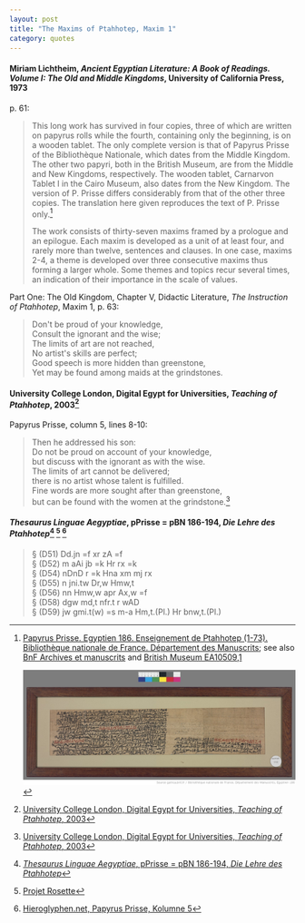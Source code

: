 ```yaml
---
layout: post
title: "The Maxims of Ptahhotep, Maxim 1"
category: quotes
---
```


#### Miriam Lichtheim, *Ancient Egyptian Literature: A Book of Readings. Volume I: The Old and Middle Kingdoms*, University of California Press, 1973

p. 61:

> This long work has survived in four copies, three of which are written on papyrus rolls while the fourth, containing only the beginning, is on a wooden tablet. The only complete version is that of Papyrus Prisse of the Bibliothèque Nationale, which dates from the Middle Kingdom. The other two papyri, both in the British Museum, are from the Middle and New Kingdoms, respectively. The wooden tablet, Carnarvon Tablet I in the Cairo Museum, also dates from the New Kingdom. The version of P. Prisse differs considerably from that of the other three copies. The translation here given reproduces the text of P. Prisse only.[^1]
>
> The work consists of thirty-seven maxims framed by a prologue and an epilogue. Each maxim is developed as a unit of at least four, and rarely more than twelve, sentences and clauses. In one case, maxims 2-4, a theme is developed over three consecutive maxims thus forming a larger whole. Some themes and topics recur several times, an indication of their importance in the scale of values.

[^1]: [Papyrus Prisse. Egyptien 186. Enseignement de Ptahhotep (1-73). Bibliothèque nationale de France. Département des Manuscrits](https://gallica.bnf.fr/ark:/12148/btv1b8304609v); see also [BnF Archives et manuscrits](https://archivesetmanuscrits.bnf.fr/ark:/12148/cc12921q) and [British Museum EA10509,1](https://www.britishmuseum.org/collection/object/Y_EA10509-1)

    [![Papyrus Prisse. Egyptien 186. Enseignement de Ptahhotep (1-73)](/assets/images/Papyrus_Prisse_Egyptien_186.png)](https://gallica.bnf.fr/ark:/12148/btv1b8304609v)
    
Part One: The Old Kingdom, Chapter V, Didactic Literature, *The Instruction of Ptahhotep*, Maxim 1, p. 63:

> Don't be proud of your knowledge,  
> Consult the ignorant and the wise;  
> The limits of art are not reached,  
> No artist's skills are perfect;  
> Good speech is more hidden than greenstone,  
> Yet may be found among maids at the grindstones.

#### University College London, Digital Egypt for Universities, *Teaching of Ptahhotep*, 2003[^2]

Papyrus Prisse, column 5, lines 8-10:

> Then he addressed his son:  
> Do not be proud on account of your knowledge,  
> but discuss with the ignorant as with the wise.  
> The limits of art cannot be delivered;  
> there is no artist whose talent is fulfilled.  
> Fine words are more sought after than greenstone,  
> but can be found with the women at the grindstone.[^2]

[^2]: [University College London, Digital Egypt for Universities, *Teaching of Ptahhotep*, 2003](https://www.ucl.ac.uk/museums-static/digitalegypt/literature/ptahhotep.html)

#### *Thesaurus Linguae Aegyptiae*, pPrisse = pBN 186-194, *Die Lehre des Ptahhotep*[^3] [^4] [^5]

> § (D51) Dd.jn =f xr zA =f  
> § (D52) m aAi jb =k Hr rx =k  
> § (D54) nDnD r =k Hna xm mj rx  
> § (D55) n jni.tw Dr,w Hmw,t  
> § (D56) nn Hmw,w apr Ax,w =f  
> § (D58) dgw md,t nfr.t r wAD  
> § (D59) jw gmi.t(w) =s m-a Hm,t.(Pl.) Hr bnw,t.(Pl.)

[^3]: [*Thesaurus Linguae Aegyptiae*, pPrisse = pBN 186-194, *Die Lehre des Ptahhotep*](http://aaew2.bbaw.de/tla/index.html)

[^4]: [Projet Rosette](http://projetrosette.info/page.php?Id=799&TextId=174&langue=FR)

[^5]: [Hieroglyphen.net, Papyrus Prisse, Kolumne 5](http://www.hieroglyphen.net/andere/Ptahhotep/html/papyrus_prisse.html)